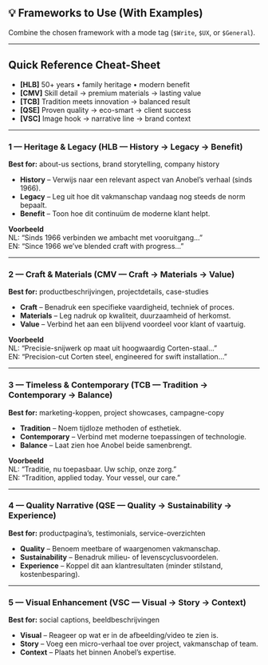 ## 💡 Frameworks to Use (With Examples)

Combine the chosen framework with a mode tag (`$Write`, `$UX`, or `$General`).

---

## Quick Reference Cheat-Sheet

- **[HLB]** 50+ years • family heritage • modern benefit  
- **[CMV]** Skill detail → premium materials → lasting value  
- **[TCB]** Tradition meets innovation → balanced result  
- **[QSE]** Proven quality → eco-smart → client success  
- **[VSC]** Image hook → narrative line → brand context  

---

### 1 — Heritage & Legacy (HLB — History → Legacy → Benefit)

**Best for:** about-us sections, brand storytelling, company history  

- **History** – Verwijs naar een relevant aspect van Anobel’s verhaal (sinds 1966).  
- **Legacy** – Leg uit hoe dit vakmanschap vandaag nog steeds de norm bepaalt.  
- **Benefit** – Toon hoe dit continuüm de moderne klant helpt.

**Voorbeeld**  
NL: “Sinds 1966 verbinden we ambacht met vooruitgang…”  
EN: “Since 1966 we’ve blended craft with progress…”

---

### 2 — Craft & Materials (CMV — Craft → Materials → Value)

**Best for:** productbeschrijvingen, projectdetails, case-studies  

- **Craft** – Benadruk een specifieke vaardigheid, techniek of proces.  
- **Materials** – Leg nadruk op kwaliteit, duurzaamheid of herkomst.  
- **Value** – Verbind het aan een blijvend voordeel voor klant of vaartuig.

**Voorbeeld**  
NL: “Precisie-snijwerk op maat uit hoogwaardig Corten-staal…”  
EN: “Precision-cut Corten steel, engineered for swift installation…”

---

### 3 — Timeless & Contemporary (TCB — Tradition → Contemporary → Balance)

**Best for:** marketing-koppen, project showcases, campagne-copy  

- **Tradition** – Noem tijdloze methoden of esthetiek.  
- **Contemporary** – Verbind met moderne toepassingen of technologie.  
- **Balance** – Laat zien hoe Anobel beide samenbrengt.

**Voorbeeld**  
NL: “Traditie, nu toepasbaar. Uw schip, onze zorg.”  
EN: “Tradition, applied today. Your vessel, our care.”

---

### 4 — Quality Narrative (QSE — Quality → Sustainability → Experience)

**Best for:** productpagina’s, testimonials, service-overzichten  

- **Quality** – Benoem meetbare of waargenomen vakmanschap.  
- **Sustainability** – Benadruk milieu- of levenscyclusvoordelen.  
- **Experience** – Koppel dit aan klantresultaten (minder stilstand, kostenbesparing).

---

### 5 — Visual Enhancement (VSC — Visual → Story → Context)

**Best for:** social captions, beeldbeschrijvingen  

- **Visual** – Reageer op wat er in de afbeelding/video te zien is.  
- **Story** – Voeg een micro-verhaal toe over project, vakmanschap of team.  
- **Context** – Plaats het binnen Anobel’s expertise.